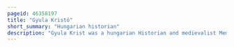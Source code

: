 ```yaml
---
pageid: 46358197
title: "Gyula Kristó"
short_summary: "Hungarian historian"
description: "Gyula Krist was a hungarian Historian and medievalist Member of the hungarian Academy of Sciences."
---
```

